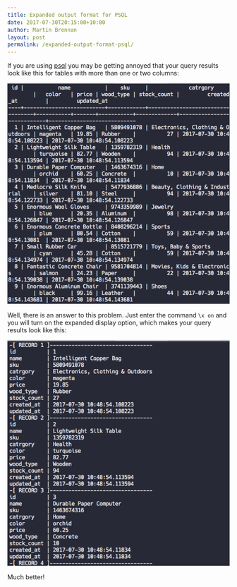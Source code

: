```yaml
---
title: Expanded output format for PSQL
date: 2017-07-30T20:15:00+10:00
author: Martin Brennan
layout: post
permalink: /expanded-output-format-psql/
---
```


If you are using [psql](http://postgresguide.com/utilities/psql.html) you may be getting annoyed that your query results look like this for tables with more than one or two columns:

![default display psql](/images/default-psql.png)

Well, there is an answer to this problem. Just enter the command `\x on` and you will turn on the expanded display option, which makes your query results look like this:

![expanded display psql](/images/expanded-psql.png)

Much better!